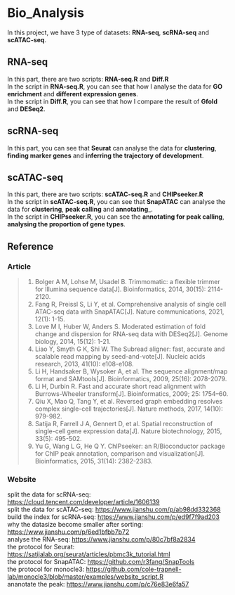# Bio_Analysis
In this project, we have 3 type of datasets: __RNA-seq__, __scRNA-seq__ and __scATAC-seq__.

## RNA-seq
In this part, there are two scripts: __RNA-seq.R__ and __Diff.R__  
In the script in __RNA-seq.R__, you can see that  how I analyse the data for __GO enrichment__ and __different expression genes__.  
In the script in __Diff.R__, you can see that how I compare the result of __Gfold__ and __DESeq2__.

## scRNA-seq
In this part, you can see that __Seurat__ can analyse the data for __clustering__, __finding marker genes__ and __inferring the trajectory of development__.

## scATAC-seq
In this part, there are two scripts: __scATAC-seq.R__ and __CHIPseeker.R__  
In the script in __scATAC-seq.R__, you can see that __SnapATAC__ can analyse the data for __clustering__, __peak calling__ and __annotating___.  
In the script in __CHIPseeker.R__, you can see the __annotating for peak calling__, __analysing the proportion of gene types__.

## Reference

### Article
> 1. Bolger A M, Lohse M, Usadel B. Trimmomatic: a flexible trimmer for Illumina sequence data[J]. Bioinformatics, 2014, 30(15): 2114-2120.
> 2. Fang R, Preissl S, Li Y, et al. Comprehensive analysis of single cell ATAC-seq data with SnapATAC[J]. Nature communications, 2021, 12(1): 1-15.
> 3. Love M I, Huber W, Anders S. Moderated estimation of fold change and dispersion for RNA-seq data with DESeq2[J]. Genome biology, 2014, 15(12): 1-21.
> 4. Liao Y, Smyth G K, Shi W. The Subread aligner: fast, accurate and scalable read mapping by seed-and-vote[J]. Nucleic acids research, 2013, 41(10): e108-e108.
> 5. Li H, Handsaker B, Wysoker A, et al. The sequence alignment/map format and SAMtools[J]. Bioinformatics, 2009, 25(16): 2078-2079.
> 6. Li H, Durbin R. Fast and accurate short read alignment with Burrows-Wheeler transform[J]. Bioinformatics, 2009; 25: 1754–60.
> 7. Qiu X, Mao Q, Tang Y, et al. Reversed graph embedding resolves complex single-cell trajectories[J]. Nature methods, 2017, 14(10): 979-982.
> 8. Satija R, Farrell J A, Gennert D, et al. Spatial reconstruction of single-cell gene expression data[J]. Nature biotechnology, 2015, 33(5): 495-502.
> 9. Yu G, Wang L G, He Q Y. ChIPseeker: an R/Bioconductor package for ChIP peak annotation, comparison and visualization[J]. Bioinformatics, 2015, 31(14): 2382-2383.

### Website
split the data for scRNA-seq: <https://cloud.tencent.com/developer/article/1606139>  
split the data for scATAC-seq: <https://www.jianshu.com/p/ab98dd332368>  
build the index for scRNA-seq: <https://www.jianshu.com/p/ed9f7f9ad203>  
why the datasize become smaller after sorting: <https://www.jianshu.com/p/6ed1bfbb7b72>  
analyse the RNA-seq: <https://www.jianshu.com/p/80c7bf8a2834>  
the protocol for Seurat: <https://satijalab.org/seurat/articles/pbmc3k_tutorial.html>  
the protocol for SnapATAC: <https://github.com/r3fang/SnapTools>  
the protocol for monocle3: <https://github.com/cole-trapnell-lab/monocle3/blob/master/examples/website_script.R>  
ananotate the peak: <https://www.jianshu.com/p/c76e83e6fa57>
